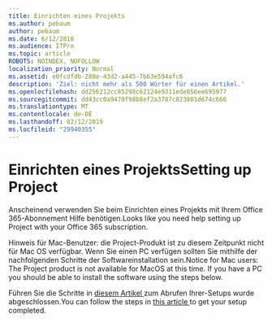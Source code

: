 ```yaml
---
title: Einrichten eines Projekts
ms.author: pebaum
author: pebaum
ms.date: 6/12/2018
ms.audience: ITPro
ms.topic: article
ROBOTS: NOINDEX, NOFOLLOW
localization_priority: Normal
ms.assetid: e0fcdfdb-288e-43d2-a445-7b63e594afc6
description: 'Ziel: nicht mehr als 500 Wörter für einen Artikel.'
ms.openlocfilehash: dd256212cc85298c62124e9311ede856ee695977
ms.sourcegitcommit: dd43cc0a9470f98b8ef2a3787c823801d674c666
ms.translationtype: MT
ms.contentlocale: de-DE
ms.lasthandoff: 02/12/2019
ms.locfileid: "29940355"
---
```

# <a name="setting-up-project"></a><span data-ttu-id="1c558-103">Einrichten eines Projekts</span><span class="sxs-lookup"><span data-stu-id="1c558-103">Setting up Project</span></span>

<span data-ttu-id="1c558-104">Anscheinend verwenden Sie beim Einrichten eines Projekts mit Ihrem Office 365-Abonnement Hilfe benötigen.</span><span class="sxs-lookup"><span data-stu-id="1c558-104">Looks like you need help setting up Project with your Office 365 subscription.</span></span>
  
<span data-ttu-id="1c558-p101">Hinweis für Mac-Benutzer: die Project-Produkt ist zu diesem Zeitpunkt nicht für Mac OS verfügbar. Wenn Sie einen PC verfügen sollten Sie mithilfe der nachfolgenden Schritte der Softwareinstallation sein.</span><span class="sxs-lookup"><span data-stu-id="1c558-p101">Notice for Mac users: The Project product is not available for MacOS at this time. If you have a PC you should be able to install the software using the steps below.</span></span>
  
<span data-ttu-id="1c558-107">Führen Sie die Schritte in [diesem Artikel ](https://support.office.com/article/7059249b-d9fe-4d61-ab96-5c5bf435f281.aspx)zum Abrufen Ihrer-Setups wurde abgeschlossen.</span><span class="sxs-lookup"><span data-stu-id="1c558-107">You can follow the steps in [this article ](https://support.office.com/article/7059249b-d9fe-4d61-ab96-5c5bf435f281.aspx)to get your setup completed.</span></span>
  

